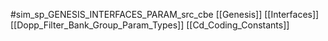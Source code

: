 #sim_sp_GENESIS_INTERFACES_PARAM_src_cbe
[[Genesis]]
[[Interfaces]]
[[Dopp_Filter_Bank_Group_Param_Types]]
[[Cd_Coding_Constants]]
